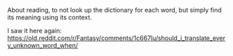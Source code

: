 About reading, to not look up the dictionary for each word, but simply find its meaning using its context.

I saw it here again: https://old.reddit.com/r/Fantasy/comments/1c667lu/should_i_translate_every_unknown_word_when/